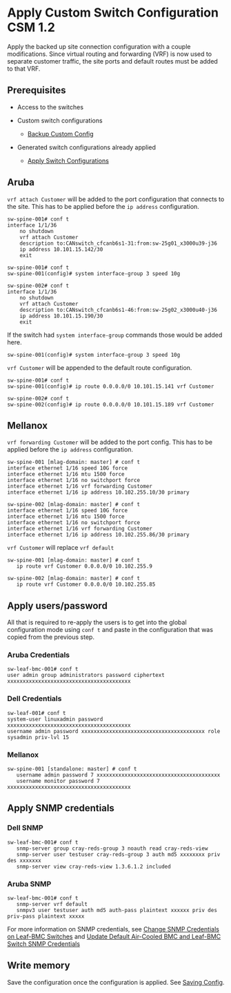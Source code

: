 # Apply Custom Switch Configuration CSM 1.2

Apply the backed up site connection configuration with a couple modifications. Since virtual routing and forwarding (VRF) is now used to separate customer traffic, the site ports and default routes must be added to that VRF.

## Prerequisites

- Access to the switches
- Custom switch configurations
  - [Backup Custom Config](backup_custom_configurations.md)

- Generated switch configurations already applied
  - [Apply Switch Configurations](apply_switch_Configurations.md)

## Aruba

`vrf attach Customer` will be added to the port configuration that connects to the site. This has to be applied before the `ip address` configuration.

```console
sw-spine-001# conf t
interface 1/1/36
    no shutdown
    vrf attach Customer
    description to:CANswitch_cfcanb6s1-31:from:sw-25g01_x3000u39-j36
    ip address 10.101.15.142/30
    exit
```

```console
sw-spine-001# conf t
sw-spine-001(config)# system interface-group 3 speed 10g
```

```console
sw-spine-002# conf t
interface 1/1/36
    no shutdown
    vrf attach Customer
    description to:CANswitch_cfcanb6s1-46:from:sw-25g02_x3000u40-j36
    ip address 10.101.15.190/30
    exit
```

If the switch had `system interface-group` commands those would be added here.

```console
sw-spine-001(config)# system interface-group 3 speed 10g
```

`vrf Customer` will be appended to the default route configuration.

```console
sw-spine-001# conf t
sw-spine-001(config)# ip route 0.0.0.0/0 10.101.15.141 vrf Customer
```

```console
sw-spine-002# conf t
sw-spine-002(config)# ip route 0.0.0.0/0 10.101.15.189 vrf Customer
```

## Mellanox

`vrf forwarding Customer` will be added to the port config. This has to be applied before the `ip address` configuration.

```console
sw-spine-001 [mlag-domain: master] # conf t
interface ethernet 1/16 speed 10G force
interface ethernet 1/16 mtu 1500 force
interface ethernet 1/16 no switchport force
interface ethernet 1/16 vrf forwarding Customer
interface ethernet 1/16 ip address 10.102.255.10/30 primary
```

```console
sw-spine-002 [mlag-domain: master] # conf t
interface ethernet 1/16 speed 10G force
interface ethernet 1/16 mtu 1500 force
interface ethernet 1/16 no switchport force
interface ethernet 1/16 vrf forwarding Customer
interface ethernet 1/16 ip address 10.102.255.86/30 primary
```

`vrf Customer` will replace `vrf default`

```console
sw-spine-001 [mlag-domain: master] # conf t
   ip route vrf Customer 0.0.0.0/0 10.102.255.9
```

```console
sw-spine-002 [mlag-domain: master] # conf t
   ip route vrf Customer 0.0.0.0/0 10.102.255.85
```

## Apply users/password

All that is required to re-apply the users is to get into the global configuration mode using `conf t` and paste in the configuration that was copied from the previous step.

### Aruba Credentials

```console
sw-leaf-bmc-001# conf t
user admin group administrators password ciphertext xxxxxxxxxxxxxxxxxxxxxxxxxxxxxxxxxxxxxxxx
```

### Dell Credentials

```console
sw-leaf-001# conf t
system-user linuxadmin password xxxxxxxxxxxxxxxxxxxxxxxxxxxxxxxxxxxxxxxx
username admin password xxxxxxxxxxxxxxxxxxxxxxxxxxxxxxxxxxxxxxxx role sysadmin priv-lvl 15
```

### Mellanox

```console
sw-spine-001 [standalone: master] # conf t
   username admin password 7 xxxxxxxxxxxxxxxxxxxxxxxxxxxxxxxxxxxxxxxx
   username monitor password 7 xxxxxxxxxxxxxxxxxxxxxxxxxxxxxxxxxxxxxxxx
```

## Apply SNMP credentials

### Dell SNMP

```console
sw-leaf-bmc-001# conf t
   snmp-server group cray-reds-group 3 noauth read cray-reds-view
   snmp-server user testuser cray-reds-group 3 auth md5 xxxxxxxx priv des xxxxxxx
   snmp-server view cray-reds-view 1.3.6.1.2 included
```

### Aruba SNMP

```console
sw-leaf-bmc-001# conf t
   snmp-server vrf default
   snmpv3 user testuser auth md5 auth-pass plaintext xxxxxx priv des priv-pass plaintext xxxxx
```

For more information on SNMP credentials, see [Change SNMP Credentials on Leaf-BMC Switches](../../../operations/security_and_authentication/Change_SNMP_Credentials_on_Leaf_BMC_Switches.md) and [Update Default Air-Cooled BMC and Leaf-BMC Switch SNMP Credentials](../../../operations/security_and_authentication/Update_Default_Air-Cooled_BMC_and_Leaf_BMC_Switch_SNMP_Credentials.md)

## Write memory

Save the configuration once the configuration is applied. See [Saving Config](saving_config.md).
